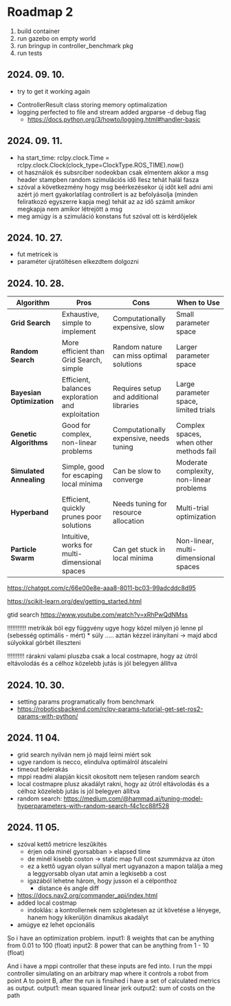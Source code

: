 # Roadmap 2

1. build container
2. run gazebo on empty world
3. run bringup in controller_benchmark pkg
4. run tests


## 2024. 09. 10.
 - try to get it working again
 <!-- - choose to optimize it so make it so it could be -->
 - ControllerResult class storing memory optimalization
 - logging perfected to file and stream added argparse -d debug flag
   - https://docs.python.org/3/howto/logging.html#handler-basic

## 2024. 09. 11.
- ha start_time: rclpy.clock.Time = rclpy.clock.Clock(clock_type=ClockType.ROS_TIME).now()
- ot használok és subsrciber nodeokban csak elmentem akkor a msg header stampben random szimulációs idő llesz tehát halál fasza
- szóval a következmény hogy msg beérkezésekor új időt kell adni ami azért jó mert gyakorlatilag controllert is az befolyásolja (minden feliratkozó egyszerre kapja meg) tehát az az idő számít amikor megkapja nem amikor létrejött a msg
- meg amúgy is a szimuláció konstans fut szóval ott is kérdőjelek


## 2024. 10. 27.
- fut metricek is
- paraméter újratöltésen elkezdtem dolgozni

## 2024. 10. 28.
| Algorithm | Pros | Cons | When to Use |
|-|-|-|-|
| **Grid Search**          | Exhaustive, simple to implement                | Computationally expensive, slow                | Small parameter space                      |
| **Random Search**        | More efficient than Grid Search, simple        | Random nature can miss optimal solutions       | Larger parameter space                     |
| **Bayesian Optimization**| Efficient, balances exploration and exploitation | Requires setup and additional libraries        | Large parameter space, limited trials      |
| **Genetic Algorithms**   | Good for complex, non-linear problems          | Computationally expensive, needs tuning        | Complex spaces, when other methods fail    |
| **Simulated Annealing**  | Simple, good for escaping local minima         | Can be slow to converge                        | Moderate complexity, non-linear problems   |
| **Hyperband**            | Efficient, quickly prunes poor solutions       | Needs tuning for resource allocation           | Multi-trial optimization                   |
| **Particle Swarm**       | Intuitive, works for multi-dimensional spaces  | Can get stuck in local minima                  | Non-linear, multi-dimensional spaces       |

https://chatgpt.com/c/66e00e8e-aaa8-8011-bc03-99adcddc8d95

https://scikit-learn.org/dev/getting_started.html

gtid search
https://www.youtube.com/watch?v=xRhPwQdNMss

!!!!!!!!!!!
metrikák ból egy függvény ugye hogy közel milyen jó lenne pl
(sebesség optimális - mért) * súly .....
aztán kézzel irányítani -> majd abcd súlyokkal görbét illeszteni

!!!!!!!!!!
rárakni valami pluszba csak a local costmapre, hogy az útról eltávolodás és a célhoz közelebb jutás is jól belegyen állítva


## 2024. 10. 30.
- setting params programatically from benchmark
- https://roboticsbackend.com/rclpy-params-tutorial-get-set-ros2-params-with-python/

## 2024. 11 04.
- grid search nyilván nem jó majd leírni miért sok
- ugye random is necco, elindulva optimálról átscalelni
- timeout belerakás
- mppi readmi alapján kicsit okosított nem teljesen random search
- local costmapre plusz akadályt rakni, hogy az útról eltávolodás és a célhoz közelebb jutás is jól belegyen állítva
- random search: https://medium.com/@hammad.ai/tuning-model-hyperparameters-with-random-search-f4c1cc88f528


## 2024. 11 05.
- szóval kettő metricre leszűkítés
  - érjen oda minél gyorsabban > elapsed time
  - de minél kisebb coston -> static map full cost szummázva az úton
  - ez a kettő ugyan olyan súllyal mert ugyanazon a mapon találja a meg a leggyorsabb olyan utat amin a legkisebb a cost
  - igazából lehetne három, hogy jusson el a célponthoz
    - distance és angle diff
- https://docs.nav2.org/commander_api/index.html
- added local costmap
  - indoklás: a kontrollernek nem szögletesen az út követése a lényege, hanem hogy kikerüljön dinamikus akadályt
- amúgye ez lehet opcionális


So i have an optimization problem.
input1: 8 weights that can be anything from 0.01 to 100 (float)
input2: 8 power that can be anything from 1 - 10 (float)

And i have a mppi controller that these inputs are fed into.
I run the mppi controller simulating on an arbitrary map where it controls a robot from point A to point B, after the run is finsihed i have a set of calculated metrics as output.
output1: mean squared linear jerk
output2: sum of costs on the path